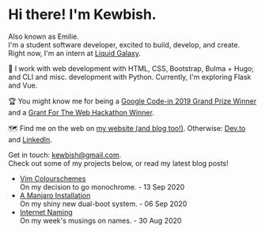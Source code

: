 # Hi there! I'm Kewbish.
Also known as Emilie.   
I'm a student software developer, excited to build, develop, and create. Right now, I'm an intern at [Liquid Galaxy](https://liquidgalaxy.eu).

💼 I work with web development with HTML, CSS, Bootstrap, Bulma + Hugo; and CLI and misc. development with Python. Currently, I'm exploring Flask and Vue.

🏆 You might know me for being a [Google Code-in 2019 Grand Prize Winner](https://codein.withgoogle.com/archive/2019/)
and a [Grant For The Web Hackathon Winner](https://dev.to/devteam/announcing-the-grant-for-the-web-x-dev-hackathon-winners-1nl4).

🗺️ Find me on the web on [my website (and blog too!)](https://kewbish.github.io/). Otherwise: [Dev.to](https://dev.to/kewbish) and [LinkedIn](https://www.linkedin.com/in/kewbish/).

Get in touch: [kewbish@gmail.com](mailto:kewbish@gmail.com).  
Check out some of my projects below, or read my latest blog posts!

<!--bp-->
- [Vim Colourschemes](https://kewbish.github.io/blog/posts/200913/)  
On my decision to go monochrome. - 13 Sep 2020
- [A Manjaro Installation](https://kewbish.github.io/blog/posts/200906/)  
On my shiny new dual-boot system. - 06 Sep 2020
- [Internet Naming](https://kewbish.github.io/blog/posts/200830/)  
On my week's musings on names. - 30 Aug 2020
